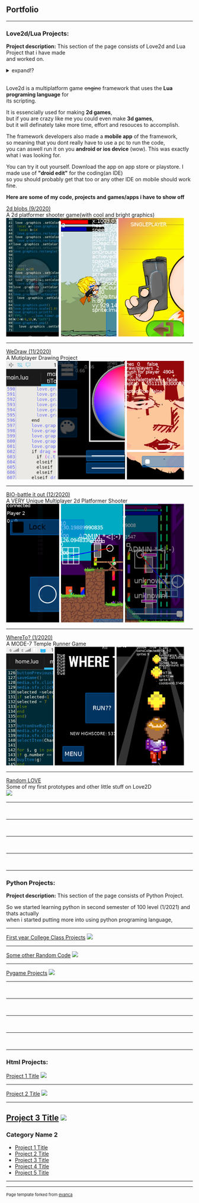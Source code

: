 ## Portfolio

---

### Love2d/Lua Projects: 

**Project description:**  This section of the page consists of Love2d and Lua Project that i have made  
and worked on.

<details>
  <summary>expand!?</summary>

<i>Being an aspired game developer, what could I have done with <a href="myPhoneSpec">just my mobile phone</a>.<br>  
After some research,<br>  
I came across a stack overflow comment where someone mentioned "LOVE2D"<br><br>   
What is this <b>"love2d"</b>?,</i> 

</details>  

<br>

Love2d is a multiplatform game ~~engine~~ framework that uses the <b>Lua programing language</b> for  
its scripting.

It is essencially used for making <b>2d games</b>,  
but if you are crazy like me you could even make <b>3d games</b>,  
but it will definately take more time, effort and resouces to accomplish.  

The framework developers also made a <b>mobile app</b> of the framework,  
so meaning that you dont really have to use a pc to run the code,  
you can aswell run  it on you <b>android or ios device</b> (wow). This was exactly what i was looking for.   


You can try it out yourself. Download the app on app store or playstore. I made use of <b>"droid edit"</b> for the coding(an IDE)  
so you should probably get that too or any other IDE on mobile should work fine.  

<b>Here are some of my code, projects and games/apps i have to show off</b>  


[2d blobs (9/2020)](/2dBlobs_page)  
A 2d platformer shooter game(with cool and bright graphics)
<img src="images/dummy_thumbnail_2dBlobs.png?raw=true"/>

---
[WeDraw (11/2020)](/WeDraw_page)  
A Mutiplayer Drawing Project
<img src="images/dummy_thumbnail_WeDraw.png?raw=true"/>

---
[BIO-battle it out (12/2020)](/BIO_page)  
A VERY Unique Multiplayer 2d Platformer Shooter
<img src="images/dummy_thumbnail_BIO.png?raw=true"/>

---
[WhereTo? (1/2020)](/WhereTo_page)  
A MODE-7 Temple Runner Game
<img src="images/dummy_thumbnail_WhereTo.png?raw=true"/>

---
[Random LOVE](http://example.com/)  
Some of my first prototypes and other little stuff on Love2D  
<img src="images/dummy_thumbnail.jpg?raw=true"/>


---  
<br>

---  
<br>

---  
<br>

--- 
<br>

---


### Python Projects: 

**Project description:**  This section of the page consists of Python Project.  

So we started learning python in second semester of 100 level (1/2021) and thats actually  
when i started putting more into using python programing language,  

---
[First year College Class Projects]()
<img src="images/dummy_thumbnail.jpg?raw=true"/>

---
[Some other Random Code]()
<img src="images/dummy_thumbnail.jpg?raw=true"/>

---
[Pygame Projects]()
<img src="images/dummy_thumbnail.jpg?raw=true"/>





---  
<br>

---  
<br>

---  
<br>

--- 
<br>

---


### Html Projects: 
[Project 1 Title]()
<img src="images/dummy_thumbnail.jpg?raw=true"/>

---
[Project 2 Title]()
<img src="images/dummy_thumbnail.jpg?raw=true"/>

---
[Project 3 Title](http://example.com/)
<img src="images/dummy_thumbnail.jpg?raw=true"/>
---

### Category Name 2

- [Project 1 Title](http://example.com/)
- [Project 2 Title](http://example.com/)
- [Project 3 Title](http://example.com/)
- [Project 4 Title](http://example.com/)
- [Project 5 Title](http://example.com/)

---




---
<p style="font-size:11px">Page template forked from <a href="https://github.com/evanca/quick-portfolio">evanca</a></p>
<!-- Remove above link if you don't want to attibute -->
